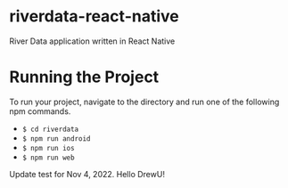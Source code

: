 # riverdata-react-native
River Data application written in React Native

# Running the Project

To run your project, navigate to the directory and run one of the following npm commands.

- `$ cd riverdata`
- `$ npm run android`
- `$ npm run ios`
- `$ npm run web`


Update test for Nov 4, 2022. Hello DrewU!